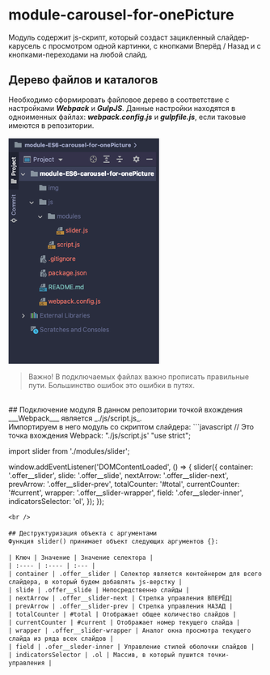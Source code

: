 # module-carousel-for-onePicture
Модуль содержит js-скрипт, который создаст зацикленный слайдер-карусель с просмотром одной картинки, с кнопками Вперёд / Назад и с кнопками-переходами на любой слайд.
<br />
## Дерево файлов и каталогов
Необходимо сформировать файловое дерево в соответствие с настройками ___Webpack___ и ___GulpJS___. Данные настройки находятся в одноименных файлах: ___webpack.config.js___ и ___gulpfile.js___, если таковые имеются в репозитории.
<br />
<br />
![files](./img/files.png)
> Важно! В подключаемых файлах важно прописать правильные пути. Большинство ошибок это ошибки в путях.
<br />
## Подключение модуля
В данном репозитории точкой вхождения ___Webpack___ является _./js/script.js_.
<br /> Импортируем в него модуль со скриптом слайдера:
```javascript
// Это точка вхождения Webpack: "./js/script.js'
"use strict";

import slider from './modules/slider';

window.addEventListener('DOMContentLoaded', () => {
    slider({
        container: '.offer__slider',
        slide: '.offer__slide',
        nextArrow: '.offer__slider-next',
        prevArrow: '.offer__slider-prev',
        totalCounter: '#total',
        currentCounter: '#current',
        wrapper: '.offer__slider-wrapper',
        field: '.ofer__sleder-inner',
        indicatorsSelector: 'ol',
    });
});
```
<br />

## Деструктуризация объекта с аргументами
Функция slider() принимает объект следующих аргументов {}:

| Ключ | Значение | Значение селектора | 
| :---- | :---- | :--- |
| container | .offer__slider | Селектор является контейнером для всего слайдера, в который будем добавлять js-верстку |
| slide | .offer__slide | Непосредственно слайды |
| nextArrow | .offer__slider-next | Стрелка управления ВПЕРЁД|
| prevArrow | .offer__slider-prev | Стрелка управления НАЗАД |
| totalCounter | #total | Отображает общее количество слайдов |
| currentCounter | #current | Отображает номер текущего слайда |
| wrapper | .offer__slider-wrapper | Аналог окна просмотра текущего слайда из ряда всех слайдов |
| field | .ofer__sleder-inner | Управление стилей оболочки слайдов |
| indicatorsSelector | .ol | Массив, в который пушится точки-управления |

